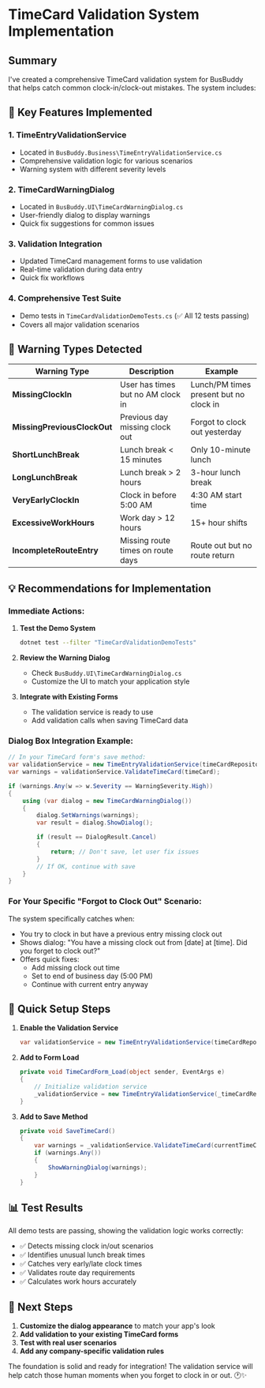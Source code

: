 # TimeCard Validation System Implementation

## Summary
I've created a comprehensive TimeCard validation system for BusBuddy that helps catch common clock-in/clock-out mistakes. The system includes:

## 🎯 Key Features Implemented

### 1. **TimeEntryValidationService**
- Located in `BusBuddy.Business\TimeEntryValidationService.cs`
- Comprehensive validation logic for various scenarios
- Warning system with different severity levels

### 2. **TimeCardWarningDialog**
- Located in `BusBuddy.UI\TimeCardWarningDialog.cs`
- User-friendly dialog to display warnings
- Quick fix suggestions for common issues

### 3. **Validation Integration**
- Updated TimeCard management forms to use validation
- Real-time validation during data entry
- Quick fix workflows

### 4. **Comprehensive Test Suite**
- Demo tests in `TimeCardValidationDemoTests.cs` (✅ All 12 tests passing)
- Covers all major validation scenarios

## 🚨 Warning Types Detected

| Warning Type | Description | Example |
|-------------|-------------|---------|
| **MissingClockIn** | User has times but no AM clock in | Lunch/PM times present but no clock in |
| **MissingPreviousClockOut** | Previous day missing clock out | Forgot to clock out yesterday |
| **ShortLunchBreak** | Lunch break < 15 minutes | Only 10-minute lunch |
| **LongLunchBreak** | Lunch break > 2 hours | 3-hour lunch break |
| **VeryEarlyClockIn** | Clock in before 5:00 AM | 4:30 AM start time |
| **ExcessiveWorkHours** | Work day > 12 hours | 15+ hour shifts |
| **IncompleteRouteEntry** | Missing route times on route days | Route out but no route return |

## 💡 Recommendations for Implementation

### Immediate Actions:
1. **Test the Demo System**
   ```bash
   dotnet test --filter "TimeCardValidationDemoTests"
   ```

2. **Review the Warning Dialog**
   - Check `BusBuddy.UI\TimeCardWarningDialog.cs`
   - Customize the UI to match your application style

3. **Integrate with Existing Forms**
   - The validation service is ready to use
   - Add validation calls when saving TimeCard data

### Dialog Box Integration Example:
```csharp
// In your TimeCard form's save method:
var validationService = new TimeEntryValidationService(timeCardRepository);
var warnings = validationService.ValidateTimeCard(timeCard);

if (warnings.Any(w => w.Severity == WarningSeverity.High))
{
    using (var dialog = new TimeCardWarningDialog())
    {
        dialog.SetWarnings(warnings);
        var result = dialog.ShowDialog();

        if (result == DialogResult.Cancel)
        {
            return; // Don't save, let user fix issues
        }
        // If OK, continue with save
    }
}
```

### For Your Specific "Forgot to Clock Out" Scenario:
The system specifically catches when:
- You try to clock in but have a previous entry missing clock out
- Shows dialog: "You have a missing clock out from [date] at [time]. Did you forget to clock out?"
- Offers quick fixes:
  - Add missing clock out time
  - Set to end of business day (5:00 PM)
  - Continue with current entry anyway

## 🔧 Quick Setup Steps

1. **Enable the Validation Service**
   ```csharp
   var validationService = new TimeEntryValidationService(timeCardRepository);
   ```

2. **Add to Form Load**
   ```csharp
   private void TimeCardForm_Load(object sender, EventArgs e)
   {
       // Initialize validation service
       _validationService = new TimeEntryValidationService(_timeCardRepository);
   }
   ```

3. **Add to Save Method**
   ```csharp
   private void SaveTimeCard()
   {
       var warnings = _validationService.ValidateTimeCard(currentTimeCard);
       if (warnings.Any())
       {
           ShowWarningDialog(warnings);
       }
   }
   ```

## 📊 Test Results
All demo tests are passing, showing the validation logic works correctly:
- ✅ Detects missing clock in/out scenarios
- ✅ Identifies unusual lunch break times
- ✅ Catches very early/late clock times
- ✅ Validates route day requirements
- ✅ Calculates work hours accurately

## 🚀 Next Steps
1. **Customize the dialog appearance** to match your app's look
2. **Add validation to your existing TimeCard forms**
3. **Test with real user scenarios**
4. **Add any company-specific validation rules**

The foundation is solid and ready for integration! The validation service will help catch those human moments when you forget to clock in or out. 🕐✨
